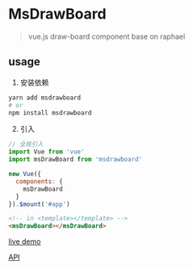 # MsDrawBoard

> vue.js draw-board component base on raphael

## usage

1. 安装依赖

```bash
yarn add msdrawboard
# or
npm install msdrawboard
```

2. 引入

```js
// 全局引入
import Vue from 'vue'
import msDrawBoard from 'msdrawboard'

new Vue({
  components: {
    msDrawBoard
  }
}).$mount('#app')

```

```html
<!-- in <template></template> -->
<msDrawBoard></msDrawBoard>
```

[live demo](https://jsfiddle.net/JxJayden/4jcp9gvp/2/?utm_source=website&utm_medium=embed&utm_campaign=4jcp9gvp)

[API](./API.md)
